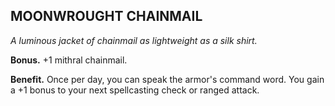 ## MOONWROUGHT CHAINMAIL

_A luminous jacket of chainmail as lightweight as a silk shirt._

**Bonus.** +1 mithral chainmail.

**Benefit.** Once per day, you can speak the armor's command word. You gain a +1 bonus to your next spellcasting check or ranged attack.

